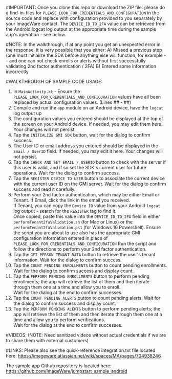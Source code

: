 
#IMPORTANT:
Once you clone this repo or download the ZIP file:
please do a find-in-files for `PLEASE_LOOK_FOR_CREDENTIALS_AND_CONFIGURATION` in the source code and replace with configuration provided to you separately by your ImageWare contact.
The `DEVICE_ID_TO_2FA` value can be retrieved from the Android logcat log output at the appropriate time during the sample app's operation - see below.




#NOTE: 
In the walkthrough, if at any point you get an unexpected error in the response, it is very possible that you either:
A)  Missed a previous step (one must initialize the SDK before anything else will function, for example -- and one can not check enrolls or alerts without first successfully validating 2nd factor authentication / 2FA)
B)  Entered some information incorrectly






#WALKTHROUGH OF SAMPLE CODE USAGE:
1)  In `MainActivity.kt` - Ensure the `PLEASE_LOOK_FOR_CREDENTIALS_AND_CONFIGURATION` values have all been replaced by actual configuration values. (Lines ## - ##)
2)  Compile and run the `app` module on an Android device, have the `logcat` log output up
3)  The configuration values you entered should be displayed at the top of the screen on your Android device.  If needed, you may edit them here.  Your changes will not persist
4)  Tap the `INITIALIZE GMI SDK` button, wait for the dialog to confirm success.
5)  The User ID or email address you entered should be displayed in the `Email / UserID` field.  If needed, you may edit it here.  Your changes will not persist.
6)  Tap the `CHECK AND SET EMAIL / USERID` button to check with the server if this user is valid, and if so set the SDK's current user for future operations.  Wait for the dialog to confirm success.
7)  Tap the `REGISTER DEVICE TO USER` button to associate the current device with the current user ID on the GMI server.  Wait for the dialog to confirm success and read it carefully.  
8)  Perform your 2nd factor authentication, which may be either Email or Tenant.  If Email, click the link in the email you received.  
If Tenant, you can copy the `Device ID` value from your Android `logcat` log output - search for the `REGISTER` tag to find it.  
Once copied, paste this value into the `DEVICE_ID_TO_2FA` field in either `performTenant2faValidation.sh` (for Mac or Linux) or the `performTenant2faValidation.ps1` (for Windows 10 Powershell).
Ensure the script you are about to use also has the appropriate GMI configuration information entered in place of `PLEASE_LOOK_FOR_CREDENTIALS_AND_CONFIGURATION` 
Run the script and follow the directions to perform your 2nd factor authentication.
9)  Tap the `GET PERSON TENANT DATA` button to retrieve the user's tenant information.  Wait for the dialog to confirm success.
10) Tap the `COUNT PENDING ENROLLMENTS` button to count pending enrollments.  Wait for the dialog to confirm success and display count.
11) Tap the `PERFORM PENDING ENROLLMENTS` button to perform pending enrollments; the app will retrieve the list of them and then iterate through them one at a time and allow you to enroll.  
Wait for the dialog at the end to confirm successes.
12) Tap the `COUNT PENDING ALERTS` button to count pending alerts.  Wait for the dialog to confirm success and display count.
13) Tap the `PERFORM PENDING ALERTS` button to perform pending alerts; the app will retrieve the list of them and then iterate through them one at a time and allow you to perform verifications.  
Wait for the dialog at the end to confirm successes.






#VIDEOS: 
(NOTE: Need sanitized videos without actual credentials if we are to share them with external customers)





#LINKS:
Please also see the quick-reference integration.txt file located here:  https://imageware.atlassian.net/wiki/spaces/MA/pages/704938246

The sample app Github repository is located here:  https://github.com/ImageWare/jumpstart_sample_android

